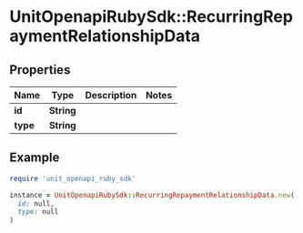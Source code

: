 # UnitOpenapiRubySdk::RecurringRepaymentRelationshipData

## Properties

| Name | Type | Description | Notes |
| ---- | ---- | ----------- | ----- |
| **id** | **String** |  |  |
| **type** | **String** |  |  |

## Example

```ruby
require 'unit_openapi_ruby_sdk'

instance = UnitOpenapiRubySdk::RecurringRepaymentRelationshipData.new(
  id: null,
  type: null
)
```

